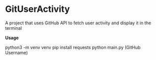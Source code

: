 # GitUserActivity
A project that uses GitHub API to fetch user activity and display it in the terminal

**Usage**

python3 -m venv venv
pip install requests
python main.py (GitHub Username)